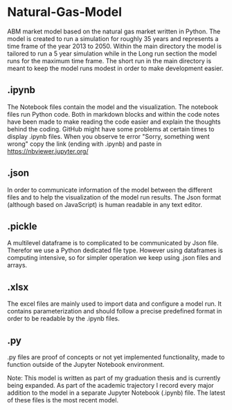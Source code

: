 # Natural-Gas-Model
ABM market model based on the natural gas market written in Python. The model is created to run a simulation for roughly 35 years and represents a time frame of the year 2013 to 2050. Within the main directory the model is tailored to run a 5 year simulation while in the Long run section the model runs for the maximum time frame. The short run in the main directory is meant to keep the model runs modest in order to make development easier.

## .ipynb
The Notebook files contain the model and the visualization. The notebook files run Python code. Both in markdown blocks and within the code notes have been made to make reading the code easier and explain the thoughts behind the coding.
GitHub might have some problems at certain times to display .ipynb files. When you observe te error "Sorry, something went wrong" copy the link (ending with .ipynb) and paste in https://nbviewer.jupyter.org/

## .json
In order to communicate information of the model between the different files and to help the visualization of the model run results. The Json format (although based on JavaScript) is human readable in any text editor.

## .pickle
A multilevel dataframe is to complicated to be communicated by Json file. Therefor we use a Python dedicated file type. However using dataframes is computing intensive, so for simpler operation we keep using .json files and arrays.

## .xlsx
The excel files are mainly used to import data and configure a model run. It contains parameterization and should follow a precise predefined format in order to be readable by the .ipynb files.

## .py
.py files are proof of concepts or not yet implemented functionality, made to function outside of the Jupyter Notebook environment.

Note:
This model is written as part of my graduation thesis and is currently being expanded. As part of the academic trajectory I record every major addition to the model in a separate Jupyter Notebook (.ipynb) file. The latest of these files is the most recent model.
